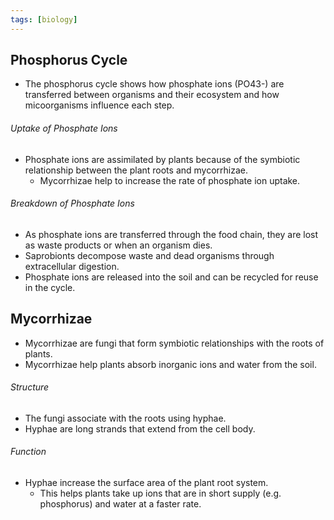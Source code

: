 ```yaml
---
tags: [biology]
---
```

## Phosphorus Cycle
- The phosphorus cycle shows how phosphate ions (PO43-) are transferred between organisms and their ecosystem and how micoorganisms influence each step.

###### Uptake of Phosphate Ions
- Phosphate ions are assimilated by plants because of the symbiotic relationship between the plant roots and mycorrhizae.
    - Mycorrhizae help to increase the rate of phosphate ion uptake.

###### Breakdown of Phosphate Ions
- As phosphate ions are transferred through the food chain, they are lost as waste products or when an organism dies.
- Saprobionts decompose waste and dead organisms through extracellular digestion.
- Phosphate ions are released into the soil and can be recycled for reuse in the cycle.

## Mycorrhizae
- Mycorrhizae are fungi that form symbiotic relationships with the roots of plants.
- Mycorrhizae help plants absorb inorganic ions and water from the soil.

###### Structure
- The fungi associate with the roots using hyphae.
- Hyphae are long strands that extend from the cell body.

###### Function
- Hyphae increase the surface area of the plant root system.
    - This helps plants take up ions that are in short supply (e.g. phosphorus) and water at a faster rate.
